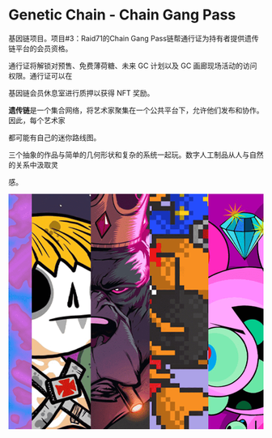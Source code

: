 # Genetic Chain - Chain Gang Pass

基因链项目。项目#3：Raid71的Chain Gang Pass链帮通行证为持有者提供遗传链平台的会员资格。

通行证将解锁对预售、免费薄荷糖、未来 GC 计划以及 GC 画廊现场活动的访问权限。通行证可以在

基因链会员休息室进行质押以获得 NFT 奖励。

**遗传链**是一个集合网络，将艺术家聚集在一个公共平台下，允许他们发布和协作。因此，每个艺术家

都可能有自己的迷你路线图。

三个抽象的作品与简单的几何形状和复杂的系统一起玩。数字人工制品从人与自然的关系中汲取灵

感。

![NFT](12_new.PNG)

